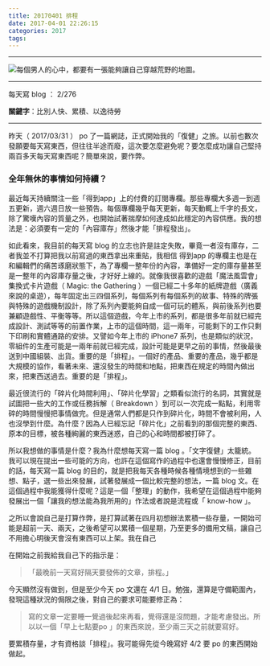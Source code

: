 ```yaml
---
title: 20170401 排程
date: 2017-04-01 22:26:15
categories: 2017
tags:
---
```

---

![每個男人的心中，都要有一張能夠讓自己穿越荒野的地圖。](https://c1.staticflickr.com/3/2879/33617467682_947139d91b.jpg)

---

每天寫 blog ： 2/276

**關鍵字**：比別人快、累積、以逸待勞

---

昨天（ 2017/03/31 ） po 了一篇網誌，正式開始我的「復健」之旅。以前也數次發願要每天寫東西，但往往半途而廢，這次要怎麼避免呢？要怎麼成功讓自己堅持兩百多天每天寫東西呢？簡單來說，要作弊。

### 全年無休的事情如何持續？

最近每天持續關注一些「得到app」上的付費的訂閱專欄。那些專欄大多週一到週五更新，週六週日放一些預告。每個專欄幾乎每天更新，每天動輒上千字的長文，除了驚嘆內容的質量之外，也開始試著揣摩如何達成如此穩定的內容供應。我的想法是：必須要有一定的「內容庫存」然後才能「排程發出」。

如此看來，我目前的每天寫 blog 的立志也許是註定失敗，畢竟一者沒有庫存，二者我並不打算把我以前寫過的東西拿出來重貼，我相信 得到app 的專欄主也是在和編輯們的痛苦琢磨狀態下，為了專欄一整年份的內容，準備好一定的庫存量甚至是一整年的內容庫存量之後，才好好上線的。就像我很喜歡的遊戲「魔法風雲會」集換式卡片遊戲（ Magic: the Gathering ）一個已經二十多年的紙牌遊戲（廣義來說的桌遊），每年固定出三四個系列，每個系列有每個系列的故事、特殊的牌張與特殊的遊戲機制設計，除了系列內要能夠自成一個可玩的體系，與前後系列也要兼顧遊戲性、平衡等等。所以這個遊戲，今年上市的系列，都是很多年前就已經完成設計、測試等等的前置作業，上市的這個時間，這一兩年，可能剩下的工作只剩下印刷和實體通路的安排。又譬如今年上市的 iPhone7 系列，也是類似的狀況，零組件的生產可能是一兩年前就已經完成，設計可能是更早之前的事情，然後最後送到中國組裝、出貨。重要的是「排程」。一個好的產品、重要的產品，幾乎都是大規模的協作，看著未來、還沒發生的時間和地點，把東西在規定的時間內做出來，把東西送過去。重要的是「排程」。

最近很流行的「碎片化時間利用」、「碎片化學習」之類看似流行的名詞，其實就是試圖把一些大的工作或任務拆解（ Breakdown ）到可以一次完成一點點，利用零碎的時間慢慢把事情做完。但是通常人們都是只作到碎片化，時間不會被利用，人也沒學到什麼。為什麼？因為人已經忘記「碎片化」之前看到的那個完整的東西、原本的目標，被各種絢麗的東西迷惑，自己的心和時間都被打碎了。

所以我想做的事情是什麼？我為什麼想每天寫一篇 blog 。「文字復健」太籠統。我可以現在提出一些可能的方向，也許在這個寫作的過程中也還會慢慢修正，目前的話，每天寫一篇 blog 的目的，就是把我每天各種時候各種情境想到的一些雜想、點子，選一些出來發展，試著發展成一個比較完整的想法，一篇 blog 文。在這個過程中我能獲得什麼呢？這是一個「整理」的動作，我希望在這個過程中能夠發展出一個「讓我的想法能為我所用的」作法或者說是流程或「 know-how 」。

之所以會說自己是打算作弊，是打算試著在四月初想辦法累積一些存量，一開始可能是超前一天、兩天，之後希望可以累積一個星期，乃至更多的備用文稿，讓自己不用擔心明後天會沒有東西可以上架。我在自己

在開始之前我給我自己下的指示是：

> 「最晚前一天寫好隔天要發佈的文章，排程。」

今天顯然沒有做到，但是至少今天 po 文還在 4/1 日。勉強，還算是守備範圍內，發現這種狀況的侷限之後，對自己的要求可能要修正為：

> 寫的文章一定要睡一覺過後起來再看，覺得還是沒問題，才能考慮發出。所以以一個「早上七點要po 」的東西來說，至少兩三天之前就要寫好。

要累積存量，才有資格談「排程」。我可能得先從今晚寫好 4/2 要 po 的東西開始做起。
